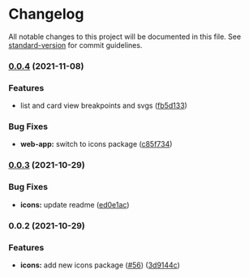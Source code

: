 # Changelog

All notable changes to this project will be documented in this file. See [standard-version](https://github.com/conventional-changelog/standard-version) for commit guidelines.

### [0.0.4](https://github.com/carbon-design-system/carbon-platform/compare/@carbon-platform/icons@0.0.3...@carbon-platform/icons@0.0.4) (2021-11-08)


### Features

* list and card view breakpoints and svgs ([fb5d133](https://github.com/carbon-design-system/carbon-platform/commit/fb5d1335558a12712374c6a096e1684a649a6a25))


### Bug Fixes

* **web-app:** switch to icons package ([c85f734](https://github.com/carbon-design-system/carbon-platform/commit/c85f734dcfd2e0343aa8a83316c88eea885ea986))

### [0.0.3](https://github.com/carbon-design-system/carbon-platform/compare/@carbon-platform/icons@0.0.2...@carbon-platform/icons@0.0.3) (2021-10-29)


### Bug Fixes

* **icons:** update readme ([ed0e1ac](https://github.com/carbon-design-system/carbon-platform/commit/ed0e1ac3fc9c3f6d66db516576c4f8a8cb4ff3c2))

### 0.0.2 (2021-10-29)


### Features

* **icons:** add new icons package ([#56](https://github.com/carbon-design-system/carbon-platform/issues/56)) ([3d9144c](https://github.com/carbon-design-system/carbon-platform/commit/3d9144c019cff7f4271c6ab0e13cd6939c8f7847))
